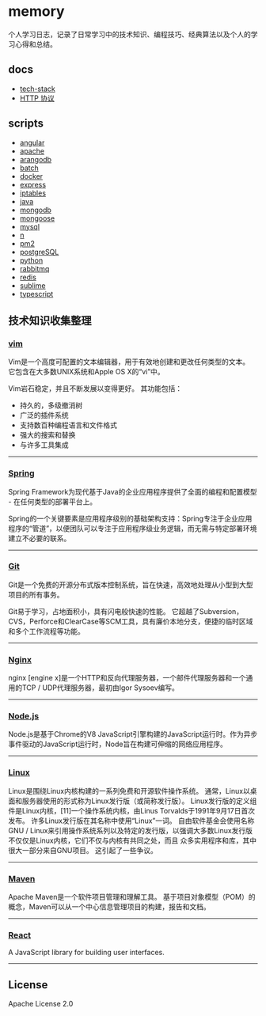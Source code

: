 
# memory
个人学习日志，记录了日常学习中的技术知识、编程技巧、经典算法以及个人的学习心得和总结。

## docs
* [tech-stack](https://github.com/TourDJ/memory/blob/master/docs/tech-stack.md)
* [HTTP 协议](https://github.com/TourDJ/memory/blob/master/docs/http%20%E5%8D%8F%E8%AE%AE.md)


## scripts

* [angular](https://github.com/TourDJ/memory/blob/master/scripts/angular.md)
* [apache](https://github.com/TourDJ/memory/blob/master/scripts/apache.md)   
* [arangodb](https://github.com/TourDJ/memory/blob/master/scripts/arangodb.md)   
* [batch](https://github.com/TourDJ/memory/blob/master/scripts/batch.md)
* [docker](https://github.com/TourDJ/memory/blob/master/scripts/docker_cli.md)
* [express](https://github.com/TourDJ/memory/blob/master/scripts/express.md)  
* [iptables](https://github.com/TourDJ/memory/blob/master/scripts/iptables.md) 
* [java](https://github.com/TourDJ/memory/blob/master/scripts/java.md)          
* [mongodb](https://github.com/TourDJ/memory/blob/master/scripts/mongodb.md)
* [mongoose](https://github.com/TourDJ/memory/blob/master/scripts/mongoose.md)  
* [mysql](https://github.com/TourDJ/memory/blob/master/scripts/mysql.md)  
* [n](https://github.com/TourDJ/memory/blob/master/scripts/n.md)
* [pm2](https://github.com/TourDJ/memory/blob/master/scripts/pm2.md)
* [postgreSQL](https://github.com/TourDJ/memory/blob/master/scripts/postgreSQL.md)
* [python](https://github.com/TourDJ/memory/blob/master/scripts/python.md)
* [rabbitmq](https://github.com/TourDJ/memory/blob/master/scripts/rabbitmq.md)
* [redis](https://github.com/TourDJ/memory/blob/master/scripts/redis.md)
* [sublime](https://github.com/TourDJ/memory/blob/master/scripts/sublime-text-3.md)
* [typescript](https://github.com/TourDJ/memory/blob/master/scripts/typescript.md)

## 技术知识收集整理

### [vim](https://github.com/TourDJ/memory/blob/master/vim.md)    
Vim是一个高度可配置的文本编辑器，用于有效地创建和更改任何类型的文本。 它包含在大多数UNIX系统和Apple OS X的“vi”中。

Vim岩石稳定，并且不断发展以变得更好。 其功能包括：
* 持久的，多级撤消树
* 广泛的插件系统
* 支持数百种编程语言和文件格式
* 强大的搜索和替换
* 与许多工具集成
***

### [Spring](https://github.com/TourDJ/memory/blob/master/spring.md)    
Spring Framework为现代基于Java的企业应用程序提供了全面的编程和配置模型 - 在任何类型的部署平台上。

Spring的一个关键要素是应用程序级别的基础架构支持：Spring专注于企业应用程序的“管道”，以便团队可以专注于应用程序级业务逻辑，而无需与特定部署环境建立不必要的联系。
*** 

### [Git](https://github.com/TourDJ/memory/blob/master/git.md)    
Git是一个免费的开源分布式版本控制系统，旨在快速，高效地处理从小型到大型项目的所有事务。

Git易于学习，占地面积小，具有闪电般快速的性能。 它超越了Subversion，CVS，Perforce和ClearCase等SCM工具，具有廉价本地分支，便捷的临时区域和多个工作流程等功能。
***

### [Nginx](https://github.com/TourDJ/memory/blob/master/nginx.md)    
nginx [engine x]是一个HTTP和反向代理服务器，一个邮件代理服务器和一个通用的TCP / UDP代理服务器，最初由Igor Sysoev编写。 
***

### [Node.js](https://github.com/TourDJ/memory/blob/master/nodejs.md)   
Node.js是基于Chrome的V8 JavaScript引擎构建的JavaScript运行时。作为异步事件驱动的JavaScript运行时，Node旨在构建可伸缩的网络应用程序。
***

### [Linux](https://github.com/TourDJ/memory/blob/master/linux.md)
Linux是围绕Linux内核构建的一系列免费和开源软件操作系统。 通常，Linux以桌面和服务器使用的形式称为Linux发行版（或简称发行版）。 Linux发行版的定义组件是Linux内核，[11]一个操作系统内核，由Linus Torvalds于1991年9月17日首次发布。 许多Linux发行版在其名称中使用“Linux”一词。 自由软件基金会使用名称GNU / Linux来引用操作系统系列以及特定的发行版，以强调大多数Linux发行版不仅仅是Linux内核，它们不仅与内核有共同之处，而且 众多实用程序和库，其中很大一部分来自GNU项目。 这引起了一些争议。
***

### [Maven](https://github.com/TourDJ/memory/blob/master/maven.md)    
Apache Maven是一个软件项目管理和理解工具。 基于项目对象模型（POM）的概念，Maven可以从一个中心信息管理项目的构建，报告和文档。

***

### [React](https://github.com/TourDJ/memory/blob/master/react.md)     
A JavaScript library for building user interfaces.

***

## License
Apache License 2.0
